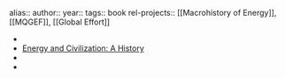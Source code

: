 alias::
author::
year::
tags:: book
rel-projects:: [[Macrohistory of Energy]], [[MQGEF]], [[Global Effort]]


-
- [Energy and Civilization: A History](https://vaclavsmil.com/2017/05/08/energy-and-civilization-a-history/)
-
-
